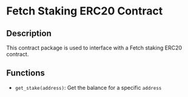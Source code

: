 # Fetch Staking ERC20 Contract

## Description

This contract package is used to interface with a Fetch staking ERC20 contract.

## Functions

* `get_stake(address)`: Get the balance for a specific `address`